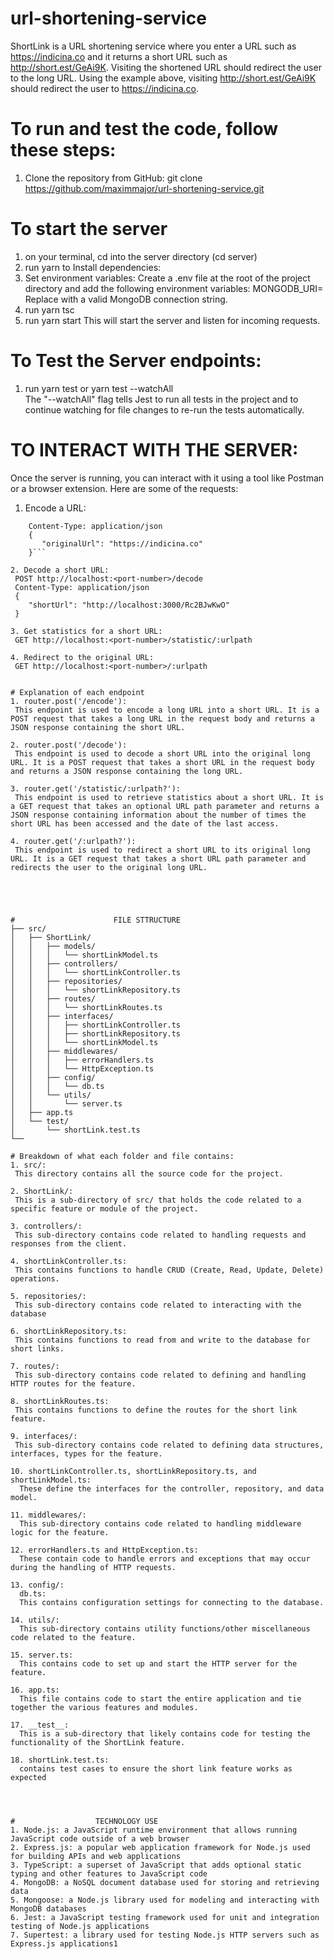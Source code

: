 # url-shortening-service
ShortLink is a URL shortening service where you enter a URL such as https://indicina.co and it returns a short URL such as http://short.est/GeAi9K. Visiting the shortened URL should redirect the user to the long URL. Using the example above, visiting http://short.est/GeAi9K should redirect the user to https://indicina.co.



# To run and test the code, follow these steps:

1. Clone the repository from GitHub:
git clone https://github.com/maximmajor/url-shortening-service.git 

# To start the server
1. on your terminal, cd into the server directory (cd server)
2. run yarn to Install dependencies:
3. Set environment variables:
   Create a .env file at the root of the project directory and add the following environment variables:
   MONGODB_URI=<mongodb-uri> 
   Replace <mongodb-uri> with a valid MongoDB connection string.
4. run yarn tsc
5. run yarn start
   This will start the server and listen for incoming requests.


# To Test the Server endpoints:
1. run yarn test or yarn test --watchAll  
   The "--watchAll" flag tells Jest to run all tests in the project and to continue watching for file changes to re-run the tests automatically.



#                         TO INTERACT WITH THE SERVER:
Once the server is running, you can interact with it using a tool like Postman or a browser extension. Here are some of the requests:
1. Encode a URL:
  ``` POST http://localhost:<port-number>/encode
      Content-Type: application/json
      {
         "originalUrl": "https://indicina.co"
      }```

2. Decode a short URL:
   POST http://localhost:<port-number>/decode
   Content-Type: application/json
   {
      "shortUrl": "http://localhost:3000/Rc2BJwKwO"
   }

3. Get statistics for a short URL:
   GET http://localhost:<port-number>/statistic/:urlpath

4. Redirect to the original URL:
   GET http://localhost:<port-number>/:urlpath


# Explanation of each endpoint 
1. router.post('/encode'): 
   This endpoint is used to encode a long URL into a short URL. It is a POST request that takes a long URL in the request body and returns a JSON response containing the short URL.

2. router.post('/decode'): 
   This endpoint is used to decode a short URL into the original long URL. It is a POST request that takes a short URL in the request body and returns a JSON response containing the long URL.

3. router.get('/statistic/:urlpath?'): 
   This endpoint is used to retrieve statistics about a short URL. It is a GET request that takes an optional URL path parameter and returns a JSON response containing information about the number of times the short URL has been accessed and the date of the last access.

4. router.get('/:urlpath?'):
   This endpoint is used to redirect a short URL to its original long URL. It is a GET request that takes a short URL path parameter and redirects the user to the original long URL.





#                      FILE STTRUCTURE
├── src/
│   ├── ShortLink/
│   │   ├── models/
│   │   │   └── shortLinkModel.ts
│   │   ├── controllers/
│   │   │   └── shortLinkController.ts
│   │   ├── repositories/
│   │   │   └── shortLinkRepository.ts
│   │   ├── routes/
│   │   │   └── shortLinkRoutes.ts
│   │   ├── interfaces/
│   │   │   ├── shortLinkController.ts
│   │   │   ├── shortLinkRepository.ts
│   │   │   └── shortLinkModel.ts
│   │   ├── middlewares/
│   │   │   ├── errorHandlers.ts
│   │   │   └── HttpException.ts
│   │   ├── config/
│   │   │   └── db.ts
│   │   └── utils/
│   │       └── server.ts
│   ├── app.ts
│   └── test/
│       └── shortLink.test.ts
└──

# Breakdown of what each folder and file contains:
1. src/: 
   This directory contains all the source code for the project.

2. ShortLink/:
   This is a sub-directory of src/ that holds the code related to a specific feature or module of the project.

3. controllers/: 
   This sub-directory contains code related to handling requests and responses from the client.

4. shortLinkController.ts:
   This contains functions to handle CRUD (Create, Read, Update, Delete) operations.

5. repositories/:
   This sub-directory contains code related to interacting with the database
   
6. shortLinkRepository.ts:
   This contains functions to read from and write to the database for short links.

7. routes/:
   This sub-directory contains code related to defining and handling HTTP routes for the feature. 

8. shortLinkRoutes.ts:
   This contains functions to define the routes for the short link feature.

9. interfaces/: 
   This sub-directory contains code related to defining data structures, interfaces, types for the feature.

10. shortLinkController.ts, shortLinkRepository.ts, and shortLinkModel.ts:
    These define the interfaces for the controller, repository, and data model.

11. middlewares/:
    This sub-directory contains code related to handling middleware logic for the feature.

12. errorHandlers.ts and HttpException.ts:
    These contain code to handle errors and exceptions that may occur during the handling of HTTP requests.

13. config/:
    db.ts:
    This contains configuration settings for connecting to the database.

14. utils/: 
    This sub-directory contains utility functions/other miscellaneous code related to the feature.

15. server.ts:
    This contains code to set up and start the HTTP server for the feature.

16. app.ts:
    This file contains code to start the entire application and tie together the various features and modules.

17. __test__:
    This is a sub-directory that likely contains code for testing the functionality of the ShortLink feature.

18. shortLink.test.ts:
    contains test cases to ensure the short link feature works as expected




#                  TECHNOLOGY USE
1. Node.js: a JavaScript runtime environment that allows running JavaScript code outside of a web browser
2. Express.js: a popular web application framework for Node.js used for building APIs and web applications
3. TypeScript: a superset of JavaScript that adds optional static typing and other features to JavaScript code
4. MongoDB: a NoSQL document database used for storing and retrieving data
5. Mongoose: a Node.js library used for modeling and interacting with MongoDB databases
6. Jest: a JavaScript testing framework used for unit and integration testing of Node.js applications
7. Supertest: a library used for testing Node.js HTTP servers such as Express.js applications1
